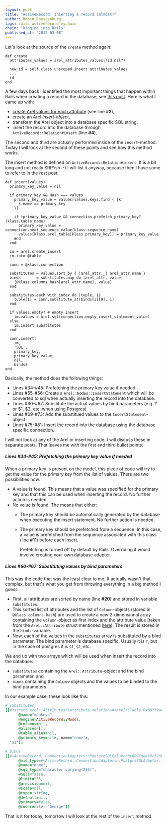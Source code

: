 ```yaml
--- 
layout: post 
title: "ActiveRecord: Inserting a record (almost)"
author: Robin Roestenburg 
tags: rails activerecord mychain 
chain: "Digging into Rails"
published_at: "2012-03-08" 
---
```

Let's look at the source of the `create` method again: 

~~~ ruby,showlinenos
def create
  attributes_values = arel_attributes_values(!id.nil?)

  new_id = self.class.unscoped.insert attributes_values
  ...
  id
end
~~~

A few days back I identified the most important things that happen within Rails
when creating a record in the database, see [this
post](/2012/03/02/activerecord-saving-a-record). Here is what I came up with: 

* [create Arel values for each
  attribute](/2012/03/05/activerecord-getting-attributes-ready-for-saving) (see
  line **#2**),
* create an Arel *insert-object*,
* transform the Arel object into a database specific SQL string.
* insert the record into the database through `ActiveRecord::Relation#insert`
  (line **#4**),

The second and third are actually performed inside of the `insert`-method. Today
I will look at the second of these points and see how this method works.

The insert method is defined on `ActiveRecord::Relation#insert`. It is a bit
long and not really SRP'ish :-) I will list it anyway, because then I have some
to refer to in the rest post:

~~~ ruby,showlinenos
def insert(values)
  primary_key_value = nil

  if primary_key && Hash === values
    primary_key_value = values[values.keys.find { |k|
      k.name == primary_key
    }]

    if !primary_key_value && connection.prefetch_primary_key?(klass.table_name)
      primary_key_value = connection.next_sequence_value(klass.sequence_name)
      values[klass.arel_table[klass.primary_key]] = primary_key_value
    end
  end

  im = arel.create_insert
  im.into @table

  conn = @klass.connection

  substitutes = values.sort_by { |arel_attr,_| arel_attr.name }
  binds       = substitutes.map do |arel_attr, value|
    [@klass.columns_hash[arel_attr.name], value]
  end

  substitutes.each_with_index do |tuple, i|
    tuple[1] = conn.substitute_at(binds[i][0], i)
  end

  if values.empty? # empty insert
    im.values = Arel.sql(connection.empty_insert_statement_value)
  else
    im.insert substitutes
  end

  conn.insert(
    im,
    'SQL',
    primary_key,
    primary_key_value,
    nil,
    binds)
end
~~~

Basically, the method does the following things:

* Lines #34-#45: Prefetching the primary key value if needed. 
* Lines #55-#56: Create a `Arel::Nodes::InsertStatement` which will be converted
  to sql when actually inserting the record into the database.
* Lines #60-#67: Substitute the actual values by bind parameters (e.g. ? or $1,
  $2, etc. when using Postgres)
* Lines #69-#73: Add the substitued values to the `InsertStatement`-object. 
* Lines #75-#81: Insert the record into the database using the database specific
  connection. 

I will not look at any of the Arel or inserting code. I will discuss these in
separate posts. That leaves me with the first and third bullet points:

##### Lines #34-#45: Prefetching the primary key value if needed
When a primary key is present on the model, this piece of code will try to get
the value for the primary key from the list of values. There are two
possibilities now: 

* A value is found. This means that a value was specified for the primary key
  and that this can be used when inserting the record. No further action is
  needed.
* No value is found. The means that either:
  * The primary key should be automatically generated by the database when
    executing the insert statement. No further action is needed.
  * The primary key should be prefetched from a sequence. In this case, a value 
    is prefetched from the sequence associated with this class (line **#11**)
    before each insert.
    
    Prefetching is turned off by default by Rails. Overriding it would involve
    creating your own database adapter. 

##### Lines #60-#67: Substituting values by bind parameters
This was the code that was the least clear to me. It actually wasn't that
complex, but that's what you get from throwing everything in a big method I
guess.

* First, all attributes are sorted by name (line **#20**) and stored in variable
`substitutes`. 
* This sorted list of attributes and the list of `Column`-objects (stored in
  `@klass.columns_hash`) are used to create a new 2-dimensional array containing
  the `Column`-object as first index and the attribute value (taken from the
  `Arel::Attribute` struct mentioned
  [here](/2012/03/05/activerecord-getting-attributes-ready-for-saving)). The
  result is stored in the `binds`-variable.
* Now, each of the values in the `substitutes` array is substituted by a
  bind parameter. The bind parameter is database specific. Usually it is `?`,
  but in the case of postgres it is `$1`, `$2`, etc.

We end up with two arrays which will be used when insert the record into the
database: 

* `substitutes` containing the `Arel::Attribute`-object and the bind parameter,
  and
* `binds` containing the `Column`-objects and the values to be binded to the
  bind parameters.

In our example case, these look like this:

~~~ ruby
# substitutes
[[#<struct Arel::Attributes::Attribute relation=#<Arel::Table:0x007f9a4f2bcac8
      @name="monkeys", 
      @engine=ActiveRecord::Model, 
      @columns=nil, 
      @aliases=[],
      @table_alias=nil, 
      @primary_key=nil>, name="name">, 
  "$1"]]

# binds
[[#<ActiveRecord::ConnectionAdapters::PostgreSQLColumn:0x007f9a4f2c3238
      @oid_type=#<ActiveRecord::ConnectionAdapters::PostgreSQLAdapter::OID::Identity:0x007f9a4f1b5148>,
      @name="name",   
      @sql_type="character varying(255)", 
      @null=false, 
      @limit=255,
      @precision=nil, 
      @scale=nil, 
      @type=:string, 
      @default=nil, 
      @primary=false,
      @coder=nil>, "George"]]
~~~

That is it for today, tomorrow I will look at the rest of the `insert` method.
